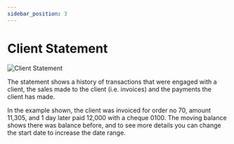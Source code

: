 ```yaml
---
sidebar_position: 3
---
```


# Client Statement

![Client Statement](/img/screenshots/client_statement.PNG) 

The statement shows a history of transactions that were engaged with a client, the sales made to the client (i.e. invoices) and the payments the client has made. 

In the example shown, the client was invoiced for order no 70, amount 11,305, and 1 day later paid 12,000 with a cheque 0100. 
The moving balance shows there was balance before, and to see more details you can change the start date to increase the date range.

